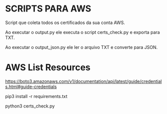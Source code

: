 # SCRIPTS PARA AWS
Script que coleta todos os certificados da sua conta AWS.

Ao executar o output.py ele executa o script certs_check.py e exporta para TXT.

Ao executar o output_json.py ele ler o arquivo TXT e converte para JSON.

# AWS List Resources

https://boto3.amazonaws.com/v1/documentation/api/latest/guide/credentials.html#guide-credentials

pip3 install -r requirements.txt

python3 certs_check.py
